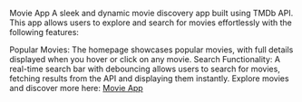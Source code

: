 Movie App
A sleek and dynamic movie discovery app built using TMDb API. This app allows users to explore and search for movies effortlessly with the following features:

Popular Movies: The homepage showcases popular movies, with full details displayed when you hover or click on any movie.
Search Functionality: A real-time search bar with debouncing allows users to search for movies, fetching results from the API and displaying them instantly.
Explore movies and discover more here: [Movie App](https://playful-twilight-749910.netlify.app/)

